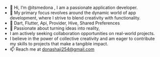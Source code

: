 - 👋 Hi, I’m @itsmedona , I am  a passionate application developer.
- 👀 My primary focus revolves around the dynamic world of app development, where I strive to blend creativity with functionality.
- 🌱 Dart, Flutter, Api, Provider, Hive, Shared Preferences
- 💞️ Passionate about turning ideas into reality,
-  I am actively seeking collaboration opportunities on real-world projects.
-  I believe in the power of collective creativity and am eager to contribute my skills to projects that make a tangible impact.
- 📫 Reach me at donashaji254@gmail.com

<!---
itsmedona/itsmedona is a ✨ special ✨ repository because its `README.md` (this file) appears on your GitHub profile.
You can click the Preview link to take a look at your changes.
--->
